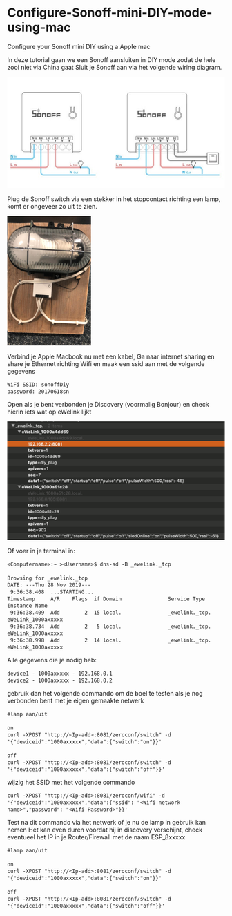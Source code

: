 # Configure-Sonoff-mini-DIY-mode-using-mac
Configure your Sonoff mini DIY using a Apple mac

In deze tutorial gaan we een Sonoff aansluiten in DIY mode zodat de hele zooi niet via China gaat
Sluit je Sonoff aan via het volgende wiring diagram.

![Sonoff-MINI-Wiring-Diagram](Sonoff-MINI-Wiring-Diagram.jpg)

Plug de Sonoff switch via een stekker in het stopcontact richting een lamp, komt er ongeveer zo uit te zien.

![Sonoff-wired](Sonoff-wired.png)

Verbind je Apple Macbook nu met een kabel, Ga naar internet sharing en share je Ethernet richting Wifi en maak een ssid aan met de volgende gegevens

```
WiFi SSID: sonoffDiy
password: 20170618sn
```
Open als je bent verbonden je Discovery (voormalig Bonjour) en check hierin iets wat op eWelink lijkt

![Sonoff-Discovery](Sonoff-Discovery.png)


Of voer in je terminal in: 
```
<Computername>:~ ><Username>$ dns-sd -B _ewelink._tcp

Browsing for _ewelink._tcp
DATE: ---Thu 28 Nov 2019---
 9:36:38.408  ...STARTING...
Timestamp     A/R    Flags  if Domain               Service Type         Instance Name
 9:36:38.409  Add        2  15 local.               _ewelink._tcp.       eWeLink_1000axxxxx
 9:36:38.734  Add        2   5 local.               _ewelink._tcp.       eWeLink_1000axxxxx
 9:36:38.998  Add        2  14 local.               _ewelink._tcp.       eWeLink_1000axxxxx
```

Alle gegevens die je nodig heb:
```
device1 - 1000axxxxx - 192.168.0.1
device2 - 1000axxxxx - 192.168.0.2
```


gebruik dan het volgende commando om de boel te testen als je nog verbonden bent met je eigen gemaakte netwerk
```
#lamp aan/uit

on
curl -XPOST "http://<Ip-add>:8081/zeroconf/switch" -d '{"deviceid":"1000axxxxx","data":{"switch":"on"}}'

off
curl -XPOST "http://<Ip-add>:8081/zeroconf/switch" -d '{"deviceid":"1000axxxxx","data":{"switch":"off"}}'
```

wijzig het SSID met het volgende commando

```
curl -XPOST "http://<Ip-add>:8081/zeroconf/wifi" -d '{"deviceid":"1000axxxxx","data":{"ssid": "<Wifi network name>","password": "<Wifi Password>"}}'
```

Test na dit commando via het netwerk of je nu de lamp in gebruik kan nemen
Het kan even duren voordat hij in discovery verschijnt, check eventueel het IP in je Router/Firewall met de naam ESP_8xxxxx
```
#lamp aan/uit

on
curl -XPOST "http://<Ip-add>:8081/zeroconf/switch" -d '{"deviceid":"1000axxxxx","data":{"switch":"on"}}'

off
curl -XPOST "http://<Ip-add>:8081/zeroconf/switch" -d '{"deviceid":"1000axxxxx","data":{"switch":"off"}}'
```
